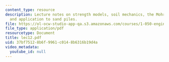 ```yaml
---
content_type: resource
description: Lecture notes on strength models, soil mechanics, the Mohr-Coulomb model,
  and application to sand piles.
file: https://ol-ocw-studio-app-qa.s3.amazonaws.com/courses/1-050-engineering-mechanics-i-fall-2007/37bf75128b6f9961c0148b6316b19d4a_lec12.pdf
file_type: application/pdf
resourcetype: Document
title: lec12.pdf
uid: 37bf7512-8b6f-9961-c014-8b6316b19d4a
video_metadata:
  youtube_id: null
---
```

